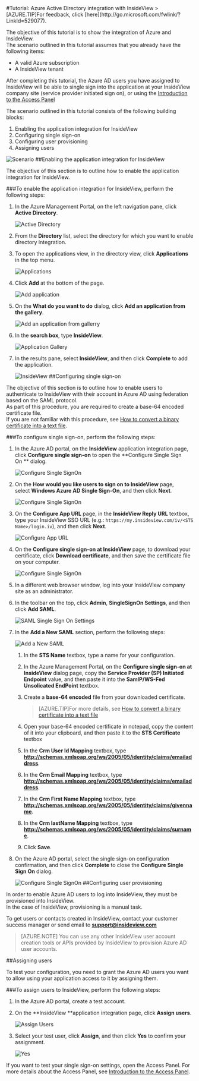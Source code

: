 <properties pageTitle="Tutorial: Azure Active Directory integration with InsideView | Windows Azure" description="Learn how to use InsideView with Azure Active Directory to enable single sign-on, automated provisioning, and more!." services="active-directory" authors="MarkusVi"  documentationCenter="na" manager="stevenpo"/>
<tags
	ms.service="active-directory"
	ms.date="08/01/2015"
	wacn.date=""/>
#Tutorial: Azure Active Directory integration with InsideView
<!-- deleted by customization
>[AZURE.TIP]For feedback, click [here](https://social.msdn.microsoft.com/Forums/azure/zh-cn/89ba31ee-d502-41fa-969c-20d287b293f4/tutorial-azure-active-directory-integration-with-insideview?forum=WindowsAzureAD).
-->
<!-- keep by customization: begin -->
>[AZURE.TIP]For feedback, click [here](http://go.microsoft.com/fwlink/?LinkId=529077).
<!-- keep by customization: end -->
  
The objective of this tutorial is to show the integration of Azure and InsideView.  
The scenario outlined in this tutorial assumes that you already have the following items:

-   A valid Azure subscription
-   A InsideView tenant
  
After completing this tutorial, the Azure AD users you have assigned to InsideView will be able to single sign into the application at your InsideView company site (service provider initiated sign on), or using the [Introduction to the Access Panel](https://msdn.microsoft.com/zh-cn/library/dn308586)
  
The scenario outlined in this tutorial consists of the following building blocks:

1.  Enabling the application integration for InsideView
2.  Configuring single sign-on
3.  Configuring user provisioning
4.  Assigning users

![Scenario](./media/active-directory-saas-insideview-tutorial/IC794128.png "Scenario")
##Enabling the application integration for InsideView
  
The objective of this section is to outline how to enable the application integration for InsideView.

###To enable the application integration for InsideView, perform the following steps:

1.  In the Azure Management Portal, on the left navigation pane, click **Active Directory**.

    ![Active Directory](./media/active-directory-saas-insideview-tutorial/IC700993.png "Active Directory")

2.  From the **Directory** list, select the directory for which you want to enable directory integration.

3.  To open the applications view, in the directory view, click **Applications** in the top menu.

    ![Applications](./media/active-directory-saas-insideview-tutorial/IC700994.png "Applications")

4.  Click **Add** at the bottom of the page.

    ![Add application](./media/active-directory-saas-insideview-tutorial/IC749321.png "Add application")

5.  On the **What do you want to do** dialog, click **Add an application from the gallery**.

    ![Add an application from gallerry](./media/active-directory-saas-insideview-tutorial/IC749322.png "Add an application from gallerry")

6.  In the **search box**, type **InsideView**.

    ![Application Gallery](./media/active-directory-saas-insideview-tutorial/IC794129.png "Application Gallery")

7.  In the results pane, select **InsideView**, and then click **Complete** to add the application.

    ![InsideView](./media/active-directory-saas-insideview-tutorial/IC794130.png "InsideView")
##Configuring single sign-on
  
The objective of this section is to outline how to enable users to authenticate to InsideView with their account in Azure AD using federation based on the SAML protocol.  
As part of this procedure, you are required to create a base-64 encoded certificate file.  
If you are not familiar with this procedure, see [How to convert a binary certificate into a text file](http://youtu.be/PlgrzUZ-Y1o).

###To configure single sign-on, perform the following steps:

1.  In the Azure AD portal, on the **InsideView** application integration page, click **Configure single sign-on** to open the **Configure Single Sign On ** dialog.

    ![Configure Single SignOn](./media/active-directory-saas-insideview-tutorial/IC794131.png "Configure Single SignOn")

2.  On the **How would you like users to sign on to InsideView** page, select **Windows Azure AD Single Sign-On**, and then click **Next**.

    ![Configure Single SignOn](./media/active-directory-saas-insideview-tutorial/IC794132.png "Configure Single SignOn")

3.  On the **Configure App URL** page, in the **InsideView Reply URL** textbox, type your InsideView SSO URL (e.g.: `https://my.insideview.com/iv/<STS Name>/login.iv`), and then click **Next**.

    ![Configure App URL](./media/active-directory-saas-insideview-tutorial/IC794133.png "Configure App URL")

4.  On the **Configure single sign-on at InsideView** page, to download your certificate, click **Download certificate**, and then save the certificate file on your computer.

    ![Configure Single SignOn](./media/active-directory-saas-insideview-tutorial/IC794134.png "Configure Single SignOn")

5.  In a different web browser window, log into your InsideView company site as an administrator.

6.  In the toolbar on the top, click **Admin**, **SingleSignOn Settings**, and then click **Add SAML**.

    ![SAML Single Sign On Settings](./media/active-directory-saas-insideview-tutorial/IC794135.png "SAML Single Sign On Settings")

7.  In the **Add a New SAML** section, perform the following steps:

    ![Add a New SAML](./media/active-directory-saas-insideview-tutorial/IC794136.png "Add a New SAML")

    1.  In the **STS Name** textbox, type a name for your configuration.
    2.  In the Azure Management Portal, on the **Configure single sign-on at InsideView** dialog page, copy the **Service Provider (SP) Initiated Endpoint** value, and then paste it into the **SamlP/WS-Fed Unsolicated EndPoint** textbox.
    3.  Create a **base-64 encoded** file from your downloaded certificate.
        
		>[AZURE.TIP]For more details, see [How to convert a binary certificate into a text file](http://youtu.be/PlgrzUZ-Y1o)

    4.  Open your base-64 encoded certificate in notepad, copy the content of it into your clipboard, and then paste it to the **STS Certificate** textbox
    5.  In the **Crm User Id Mapping** textbox, type **http://schemas.xmlsoap.org/ws/2005/05/identity/claims/emailaddress**.
    6.  In the **Crm Email Mapping** textbox, type **http://schemas.xmlsoap.org/ws/2005/05/identity/claims/emailaddress**.
    7.  In the **Crm First Name Mapping** textbox, type **http://schemas.xmlsoap.org/ws/2005/05/identity/claims/givenname**.
    8.  In the **Crm lastName Mapping** textbox, type **http://schemas.xmlsoap.org/ws/2005/05/identity/claims/surname**.
    9.  Click **Save**.

8.  On the Azure AD portal, select the single sign-on configuration confirmation, and then click **Complete** to close the **Configure Single Sign On** dialog.

    ![Configure Single SignOn](./media/active-directory-saas-insideview-tutorial/IC794137.png "Configure Single SignOn")
##Configuring user provisioning
  
In order to enable Azure AD users to log into InsideView, they must be provisioned into InsideView.  
In the case of InsideView, provisioning is a manual task.
  
To get users or contacts created in InsideView, contact your customer success manager or send email to **support@insideview.com**

>[AZURE.NOTE] You can use any other InsideView user account creation tools or APIs provided by InsideView to provision Azure AD user accounts.

##Assigning users
  
To test your configuration, you need to grant the Azure AD users you want to allow using your application access to it by assigning them.

###To assign users to InsideView, perform the following steps:

1.  In the Azure AD portal, create a test account.

2.  On the **InsideView **application integration page, click **Assign users**.

    ![Assign Users](./media/active-directory-saas-insideview-tutorial/IC794138.png "Assign Users")

3.  Select your test user, click **Assign**, and then click **Yes** to confirm your assignment.

    ![Yes](./media/active-directory-saas-insideview-tutorial/IC767830.png "Yes")
  
If you want to test your single sign-on settings, open the Access Panel. For more details about the Access Panel, see [Introduction to the Access Panel](https://msdn.microsoft.com/zh-cn/library/dn308586).
